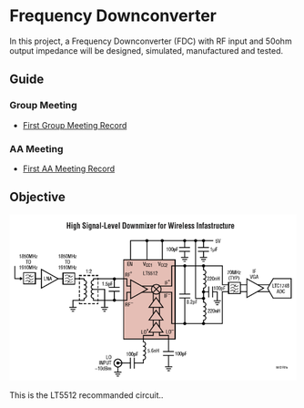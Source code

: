 # Frequency Downconverter

In this project, a Frequency Downconverter (FDC) with RF input and 50ohm output impedance will be designed, simulated, manufactured and tested.

## Guide

### Group Meeting
 - [First Group Meeting Record](groupmeeting/first_meeting.md)

### AA Meeting
 - [First AA Meeting Record](aameeting/first_meeting.md)


## Objective

![LT5512_circuit](img/LT5512_circuit.png)

This is the LT5512 recommanded circuit..

